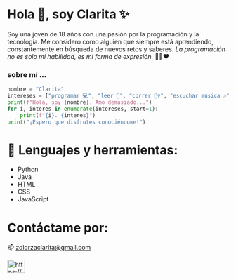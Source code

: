 
# Hola 👋, soy Clarita ✨ 
Soy una joven de 18 años con una pasión por la programación y la tecnología. Me considero como alguien que siempre está aprendiendo, constantemente en búsqueda de nuevos retos y saberes. <em> La programación no es solo mi habilidad, es mi forma de expresión. </em> 👩‍💻❤️
### sobre mí ...
```python
nombre = "Clarita"
intereses = ["programar 💻", "leer 📖", "correr 🏃‍♀️", "escuchar música 🎶", "escribir 📝", "pasar tiempo al aire libre 🚵‍♀️", "estar con mis amigos 🤭"]
print(f"Hola, soy {nombre}. Amo demasiado...")
for i, interes in enumerate(intereses, start=1):
    print(f"{i}. {interes}")
print("¡Espero que disfrutes conociéndome!")
```
# 📌 Lenguajes y herramientas: 
- Python
- Java
- HTML
- CSS
- JavaScript

# Contáctame por:
📫 zolorzaclarita@gmail.com

<a href="https://www.linkedin.com/in/clarita-zolorza-choque-926030317/" target="blank">
  <img src="https://www.vectorlogo.zone/logos/linkedin/linkedin-icon.svg" alt="https://www.linkedin.com/in/clarita-zolorza-choque-926030317/" height="30" width="40">
</a> 








<!--
**ClaritaZolorza/ClaritaZolorza** is a ✨ _special_ ✨ repository because its `README.md` (this file) appears on your GitHub profile.

Here are some ideas to get you started:

- 🔭 I’m currently working on ...
- 🌱 I’m currently learning ...
- 👯 I’m looking to collaborate on ...
- 🤔 I’m looking for help with ...
- 💬 Ask me about ...
- 📫 How to reach me: ...
- 😄 Pronouns: ...
- ⚡ Fun fact: ...
-->
